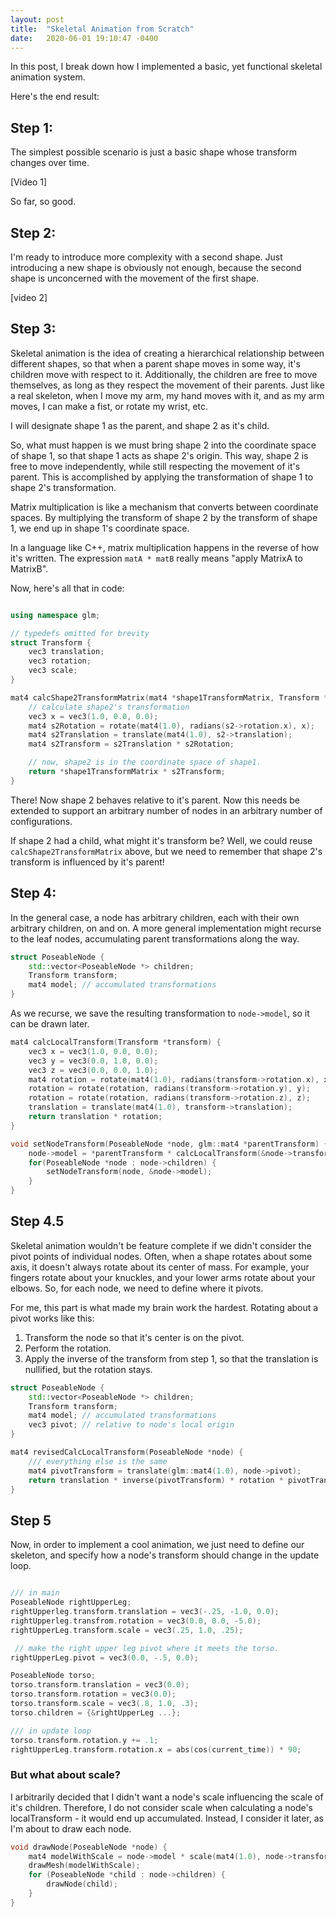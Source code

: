 ```yaml
---
layout: post
title:  "Skeletal Animation from Scratch"
date:   2020-06-01 19:10:47 -0400
---
```



In this post, I break down how I implemented a basic, yet functional skeletal animation system.

Here's the end result:


## Step 1:
The simplest possible scenario is just a basic shape whose transform changes over time.

[Video 1]

So far, so good.



## Step 2:
I'm ready to introduce more complexity with a second shape. Just introducing a new shape is obviously not enough, because the second shape is unconcerned with the movement of the first shape.

[video 2]

## Step 3:
Skeletal animation is the idea of creating a hierarchical relationship between different shapes, so that when a parent shape moves in some way, it's children move with respect to it.  Additionally, the children are free to move themselves, as long as they respect the movement of their parents. Just like a real skeleton, when I move my arm, my hand moves with it, and as my arm moves, I can make a fist, or rotate my wrist, etc.


I will designate shape 1 as the parent, and shape 2 as it's child.

So, what must happen is we must bring shape 2 into the coordinate space of shape 1, so that shape 1 acts as shape 2's origin.  This way, shape 2 is free to move independently, while still respecting the movement of it's parent. This is accomplished by applying the transformation of shape 1 to shape 2's transformation.

Matrix multiplication is like a mechanism that converts between coordinate spaces.  By multiplying the transform of shape 2 by the transform of shape 1, we end up in shape 1's coordinate space.

In a language like C++, matrix multiplication happens in the reverse of how it's written. The expression `matA * matB` really means "apply MatrixA to MatrixB".

Now, here's all that in code:

```c++

using namespace glm;

// typedefs omitted for brevity
struct Transform {
    vec3 translation;
    vec3 rotation;
    vec3 scale;
}

mat4 calcShape2TransformMatrix(mat4 *shape1TransformMatrix, Transform *s2) {
    // calculate shape2's transformation
    vec3 x = vec3(1.0, 0.0, 0.0);
    mat4 s2Rotation = rotate(mat4(1.0), radians(s2->rotation.x), x);
    mat4 s2Translation = translate(mat4(1.0), s2->translation);
    mat4 s2Transform = s2Translation * s2Rotation;

    // now, shape2 is in the coordinate space of shape1.
    return *shape1TransformMatrix * s2Transform;
}
```

There! Now shape 2 behaves relative to it's parent. Now this needs be extended to support an arbitrary number of nodes in an arbitrary number of configurations.

If shape 2 had a child, what might it's transform be?  Well, we could reuse `calcShape2TransformMatrix` above, but we need to remember that shape 2's transform is influenced by it's parent! 


## Step 4:
In the general case, a node has arbitrary children, each with their own arbitrary children, on and on. 
A more general implementation might recurse to the leaf nodes, accumulating parent transformations along the way.

```c++
struct PoseableNode {
    std::vector<PoseableNode *> children;
    Transform transform;
    mat4 model; // accumulated transformations
}
```

As we recurse, we save the resulting transformation to `node->model`, so it can be drawn later.
```c++
mat4 calcLocalTransform(Transform *transform) {
    vec3 x = vec3(1.0, 0.0, 0.0);
    vec3 y = vec3(0.0, 1.0, 0.0);
    vec3 z = vec3(0.0, 0.0, 1.0);
    mat4 rotation = rotate(mat4(1.0), radians(transform->rotation.x), x);
    rotation = rotate(rotation, radians(transform->rotation.y), y);
    rotation = rotate(rotation, radians(transform->rotation.z), z);
    translation = translate(mat4(1.0), transform->translation);
    return translation * rotation;
}

void setNodeTransform(PoseableNode *node, glm::mat4 *parentTransform) {
    node->model = *parentTransform * calcLocalTransform(&node->transform);
    for(PoseableNode *node : node->children) {
        setNodeTransform(node, &node->model);
    }
}
```

## Step 4.5
Skeletal animation wouldn't be feature complete if we didn't consider the pivot points of individual nodes. Often, when a shape rotates about some axis, it doesn't always rotate about its center of mass. For example, your fingers rotate about your knuckles, and your lower arms rotate about your elbows.  So, for each node, we need to define where it pivots.

For me, this part is what made my brain work the hardest.  Rotating about a pivot works like this:
1. Transform the node so that it's center is on the pivot.
2. Perform the rotation.
3. Apply the inverse of the transform from step 1, so that the translation is nullified, but the rotation stays.

```c++
struct PoseableNode {
    std::vector<PoseableNode *> children;
    Transform transform;
    mat4 model; // accumulated transformations
    vec3 pivot; // relative to node's local origin
}

mat4 revisedCalcLocalTransform(PoseableNode *node) {
    /// everything else is the same
    mat4 pivotTransform = translate(glm::mat4(1.0), node->pivot);
    return translation * inverse(pivotTransform) * rotation * pivotTransform;
}

```

## Step 5
Now, in order to implement a cool animation, we just need to define our skeleton, and specify how a node's transform should change in the update loop.

```c++

/// in main
PoseableNode rightUpperLeg;
rightUpperleg.transform.translation = vec3(-.25, -1.0, 0.0);
rightUpperleg.transfrom.rotation = vec3(0.0, 0.0, -5.0);
rightUpperLeg.transform.scale = vec3(.25, 1.0, .25);

 // make the right upper leg pivot where it meets the torso.
rightUpperLeg.pivot = vec3(0.0, -.5, 0.0);

PoseableNode torso; 
torso.transform.translation = vec3(0.0);
torso.transform.rotation = vec3(0.0);
torso.transform.scale = vec3(.8, 1.0, .3);
torso.children = {&rightUpperLeg ...};

/// in update loop
torso.transform.rotation.y += .1;
rightUpperLeg.transform.rotation.x = abs(cos(current_time)) * 90;

```

### But what about scale?
I arbitrarily decided that I didn't want a node's scale influencing the scale of it's children.  Therefore, I do not consider scale when calculating a node's localTransform - it would end up accumulated. Instead, I consider it later, as I'm about to draw each node.

```c++
void drawNode(PoseableNode *node) {
    mat4 modelWithScale = node->model * scale(mat4(1.0), node->transform.scale);
    drawMesh(modelWithScale);
    for (PoseableNode *child : node->children) {
        drawNode(child);
    }
}
```
